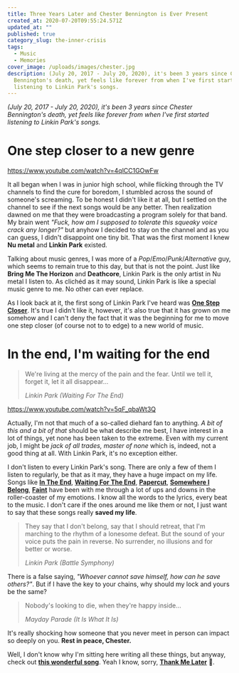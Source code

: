 ```yaml
---
title: Three Years Later and Chester Bennington is Ever Present
created_at: 2020-07-20T09:55:24.571Z
updated_at: ""
published: true
category_slug: the-inner-crisis
tags:
  - Music
  - Memories
cover_image: /uploads/images/chester.jpg
description: (July 20, 2017 - July 20, 2020), it's been 3 years since Chester
  Bennington's death, yet feels like forever from when I've first started
  listening to Linkin Park's songs.
---
```


_(July 20, 2017 - July 20, 2020), it's been 3 years since Chester Bennington's death, yet feels like forever from when I've first started listening to Linkin Park's songs._

# One step closer to a new genre

https://www.youtube.com/watch?v=4qlCC1GOwFw

It all began when I was in junior high school, while flicking through the TV channels to find the cure for boredom, I stumbled across the sound of someone's screaming. To be honest I didn't like it at all, but I settled on the channel to see if the next songs would be any better. Then realization dawned on me that they were broadcasting a program solely for that band. My brain went _"Fuck, how am I supposed to tolerate this squeaky voice crack any longer?"_ but anyhow I decided to stay on the channel and as you can guess, I didn't disappoint one tiny bit. That was the first moment I knew **Nu metal** and **Linkin Park** existed.

Talking about music genres, I was more of a _Pop_/_Emo_/_Punk_/_Alternative_ guy, which seems to remain true to this day, but that is not the point. Just like **Bring Me The Horizon** and **Deathcore**, Linkin Park is the only artist in Nu metal I listen to. As clichéd as it may sound, Linkin Park is like a special music genre to me. No other can ever replace.

As I look back at it, the first song of Linkin Park I've heard was [**One Step Closer**](https://www.youtube.com/watch?v=4qlCC1GOwFw). It's true I didn't like it, however, it's also true that it has grown on me somehow and I can't deny the fact that it was the beginning for me to move one step closer (of course not to to edge) to a new world of music.

# In the end, I'm waiting for the end

> We're living at the mercy of the pain and the fear. Until we tell it, forget it, let it all disappear...
>
> <cite>Linkin Park (Waiting For The End)</cite>

https://www.youtube.com/watch?v=5qF_qbaWt3Q

Actually, I'm not that much of a so-called diehard fan to anything. _A bit of this and a bit of that_ should be what describe me best, I have interest in a lot of things, yet none has been taken to the extreme. Even with my current job, I might be _jack of all trades, master of none_ which is, indeed, not a good thing at all. With Linkin Park, it's no exception either.

I don't listen to every Linkin Park's song. There are only a few of them I listen to regularly, be that as it may, they have a huge impact on my life. Songs like [**In The End**](https://www.youtube.com/watch?v=eVTXPUF4Oz4), [**Waiting For The End**](https://www.youtube.com/watch?v=5qF_qbaWt3Q), [**Papercut**](https://www.youtube.com/watch?v=vjVkXlxsO8Q), [**Somewhere I Belong**](https://www.youtube.com/watch?v=zsCD5XCu6CM), [**Faint**](https://www.youtube.com/watch?v=LYU-8IFcDPw) have been with me through a lot of ups and downs in the roller-coaster of my emotions. I know all the words to the lyrics, every beat to the music. I don't care if the ones around me like them or not, I just want to say that these songs really **saved my life**.

> They say that I don't belong, say that I should retreat, that I'm marching to the rhythm of a lonesome defeat. But the sound of your voice puts the pain in reverse. No surrender, no illusions and for better or worse.
>
> <cite>Linkin Park (Battle Symphony)</cite>

There is a false saying, _"Whoever cannot save himself, how can he save others?"_. But if I have the key to your chains, why should my lock and yours be the same?

> Nobody's looking to die, when they're happy inside...
>
> <cite>Mayday Parade (It Is What It Is)</cite>

It's really shocking how someone that you never meet in person can impact so deeply on you. **Rest in peace, Chester.**

Well, I don't know why I'm sitting here writing all these things, but anyway, check out [**this wonderful song**](https://www.youtube.com/watch?v=dQw4w9WgXcQ). Yeah I know, sorry, [**Thank Me Later**](https://www.youtube.com/watch?v=83nYuUfIpfE) 🍨.
